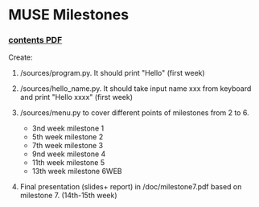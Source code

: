 # MUSE Milestones
### [contents PDF](https://github.com/jahrWork/MUSE_orbits_S1/blob/master/doc/MUSE_weekly_milestones.pdf)

Create: 
1. /sources/program.py. It should print "Hello" (first week) 
2. /sources/hello_name.py. It should take input name xxx from keyboard and print "Hello xxxx" (first week)
3. /sources/menu.py to cover different points of milestones from 2 to 6.
     *  3nd week milestone 1 
     *  5th week milestone 2
     *  7th week milestone 3
     *  9nd week milestone 4 
     * 11th week milestone 5
     * 13th week milestone 6WEB
         
4. Final presentation (slides+ report) in /doc/milestone7.pdf based on milestone 7. (14th-15th week) 
